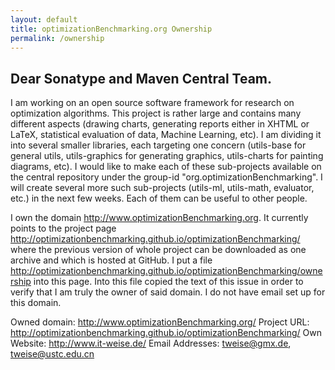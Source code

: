 ```yaml
---
layout: default
title: optimizationBenchmarking.org Ownership
permalink: /ownership
---
```


## Dear Sonatype and Maven Central Team.

I am working on an open source software framework for research on optimization algorithms. This project is rather large and contains many different aspects (drawing charts, generating reports either in XHTML or LaTeX, statistical evaluation of data, Machine Learning, etc). I am dividing it into several smaller libraries, each targeting one concern (utils-base for general utils, utils-graphics for generating graphics, utils-charts for painting diagrams, etc). I would like to make each of these sub-projects available on the central repository under the group-id "org.optimizationBenchmarking". I will create several more such sub-projects (utils-ml, utils-math, evaluator, etc.) in the next few weeks. Each of them can be useful to other people.

I own the domain http://www.optimizationBenchmarking.org. It currently points to the project page http://optimizationbenchmarking.github.io/optimizationBenchmarking/ where the previous version of whole project can be downloaded as one archive and which is hosted at GitHub. I put a file http://optimizationbenchmarking.github.io/optimizationBenchmarking/ownership into this page. Into this file copied the text of this issue in order to verify that I am truly the owner of said domain. I do not have email set up for this domain.

Owned domain: http://www.optimizationBenchmarking.org/
Project URL: http://optimizationbenchmarking.github.io/optimizationBenchmarking/
Own Website: http://www.it-weise.de/
Email Addresses: tweise@gmx.de, tweise@ustc.edu.cn
